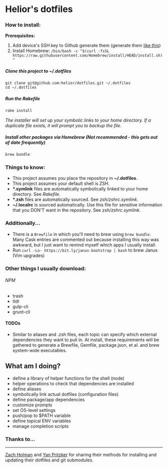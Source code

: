 Helior's dotfiles
========


### How to install:
**Prerequisites:**
1. Add device's SSH key to Github generate them (generate them [like this](https://docs.github.com/en/authentication/connecting-to-github-with-ssh/generating-a-new-ssh-key-and-adding-it-to-the-ssh-agent))
2. Install Homebrew: `/bin/bash -c "$(curl -fsSL https://raw.githubusercontent.com/Homebrew/install/HEAD/install.sh)"`

##### Clone this project to **~/.dotfiles**

```
git clone git@github.com:helior/dotfiles.git ~/.dotfiles
cd ~/.dotfiles
```

##### Run the **Rakefile**

```sh
rake install
```
*The installer will set up your symbolic links to your home directory. If a duplicate file exists, it will prompt you to backup the file.*

##### Install other packages via Homebrew (Not recommended - this gets out of date frequently)
```sh
brew bundle
```

### Things to know:
- This project assumes you place the repository in **~/.dotfiles**.
- This project assumes your default shell is ZSH.
- **\*.symlink** files are automatically symbolically linked to your home directory. See *Rakefile*.
- **\*.zsh** files are automatically sourced. See *zsh/zshrc.symlink*.
- **~/.localrc** is sourced automatically. Use this file for sensitive information that you DON'T want in the repository. See *zsh/zshrc.symlink*.

### Additionally...
- There is a `Brewfile` in which you'll need to brew using `brew bundle`. Many Cask entries are commented out because installing this way was awkward, but I just want to remind myself which apps I usually install.
- Run `curl -Lo- https://bit.ly/janus-bootstrap | bash` to brew Janus (Vim upgrades)

### Other things I usually download:
###### NPM
- trash
- tldr
- gulp-cli
- grunt-cli

#### TODOs
* Similar to aliases and .zsh files, each topic can specify which external dependencies they want to pull in. At install, these requirements will be gathered to generate a Brewfile, Gemfile, package.json, et al. and brew system-wide executables.

## What am I doing?
* define a library of helper functions for the shell (node)
* helper operations to check that dependencies are installed
* define aliases
* symbolically link actual dotfiles (configuration files)
* define package/app dependencies
* customize prompts
* set OS-level settings
* push/pop to $PATH variable
* define topical ENV variables
* manage completion scripts


### Thanks to...
--------
[Zach Holman](https://github.com/holman/dotfiles) and [Yan Pritzker](https://github.com/skwp/dotfiles) for sharing their methods for installing and updating their dotfiles and git submodules.

